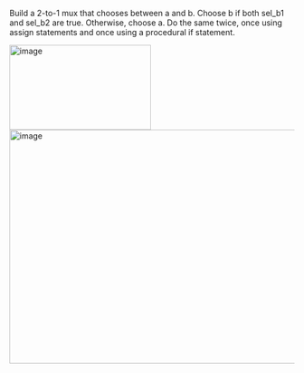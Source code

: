 Build a 2-to-1 mux that chooses between a and b. Choose b if both sel_b1 and sel_b2 are true. Otherwise, choose a. Do the same twice, once using assign statements and once using a procedural if statement.


<img width="250" height="150" alt="image" src="https://github.com/user-attachments/assets/3e5aadbc-abd3-4e28-a578-f3244728f446" />


<img width="699" height="413" alt="image" src="https://github.com/user-attachments/assets/3ceb7c14-2474-44d6-a706-55f0d63c5659" />
